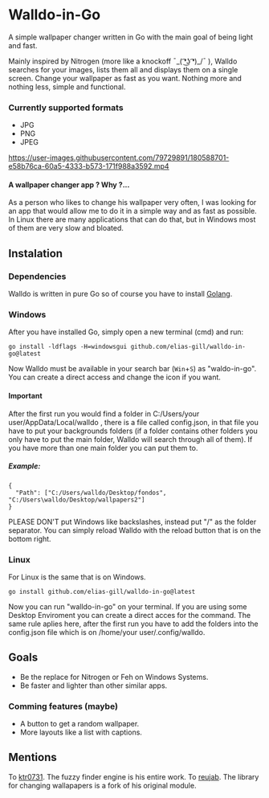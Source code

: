 # Walldo-in-Go
A simple wallpaper changer written in Go with the main goal of being light and fast.

Mainly inspired by Nitrogen (more like a knockoff  ¯\_( ͡❛͜ʖ ͡❛)_/¯ ), Walldo searches for your images, lists them all 
and displays them on a single screen.
Change your wallpaper as fast as you want. Nothing more and nothing less, simple and functional.

### Currently supported formats
- JPG
- PNG
- JPEG


https://user-images.githubusercontent.com/79729891/180588701-e58b76ca-60a5-4333-b573-171f988a3592.mp4


#### A wallpaper changer app ? Why ?... 
As a person who likes to change his wallpaper very often, I was looking for an app that would allow me to do it in a 
simple way and as fast as possible. In Linux there are many applications that can do that, 
but in Windows most of them are very slow and bloated.

## Instalation
### Dependencies 
Walldo is written in pure Go so of course you have to install [Golang](https://go.dev/doc/install).

### Windows
After you have installed Go, simply open a new terminal (cmd) and run:
````
go install -ldflags -H=windowsgui github.com/elias-gill/walldo-in-go@latest
````
Now Walldo must be available in your search bar (```Win```+```S```) as "waldo-in-go".
You can create a direct access and change the icon if you want.

#### Important
After the first run you would find a folder in C:/Users/your user/AppData/Local/walldo , there is a file called config.json, in that file you have to put your backgrounds folders (if a folder contains other folders you only have to put the main folder, Walldo will search through all of them). If you have more than one main folder you can put them to.

##### *Example:*
```
{
  "Path": ["C:/Users/walldo/Desktop/fondos", "C:/Users\walldo/Desktop/wallpapers2"]
}
```
PLEASE DON'T put Windows like backslashes, instead put "/" as the folder separator.
You can simply reload Walldo with the reload button that is on the bottom right.

### Linux
For Linux is the same that is on Windows.
````
go install github.com/elias-gill/walldo-in-go@latest
````
Now you can run "walldo-in-go" on your terminal. If you are using some Desktop Enviroment you can create a direct 
acces for the command.
The same rule aplies here, after the first run you have to add the folders into the config.json file which is on /home/your user/.config/walldo.

## Goals
- Be the replace for Nitrogen or Feh on Windows Systems. 
- Be faster and lighter than other similar apps.

### Comming features (maybe)
- A button to get a random wallpaper.
- More layouts like a list with captions.

## Mentions
To [ktr0731](https://github.com/ktr07310). The fuzzy finder engine is his entire work.
To [reujab](https://github.com/reujab/wallpaper). The library for changing wallapapers is a fork of his original module.
